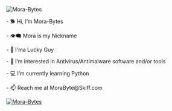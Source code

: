<p align="left"> <img src="https://komarev.com/ghpvc/?username=Mora-Bytes&label=Profile%20views&color=c0b1bd&style=flat" alt="Mora-Bytes" /> </p>

<p>- 🐕 Hi, I’m Mora-Bytes</p>
<p>- 👁️‍🗨️ Mora is my Nickname</p>
<p>- 🥠 I'ma Lucky Guy</p>
<p>- 🔐 I’m interested in Antivirus/Antimalware software and/or tools</p>
<p>- 💻 I’m currently learning Python</p>
<p>- 📫 Reach me at MoraByte@Skiff.com</p>

<p align="left"> <a href="https://github.com/ryo-ma/github-profile-trophy"><img src="https://github-profile-trophy.vercel.app/?username=Mora-Bytes" alt="Mora-Bytes" /></a> </p>
